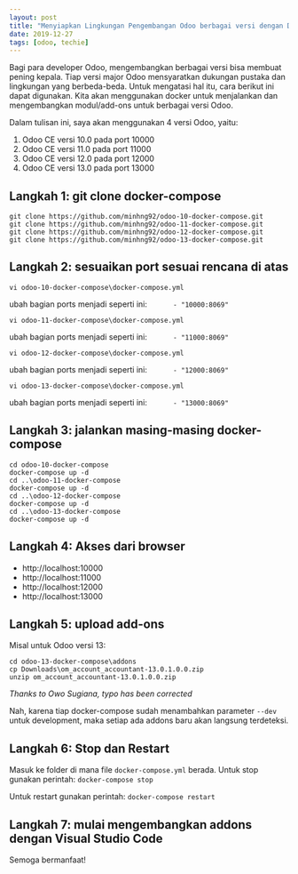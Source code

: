 ```yaml
---
layout: post
title: "Menyiapkan Lingkungan Pengembangan Odoo berbagai versi dengan Docker"
date: 2019-12-27
tags: [odoo, techie]
---
```


Bagi para developer Odoo, mengembangkan berbagai versi bisa membuat pening kepala. Tiap versi major Odoo mensyaratkan dukungan pustaka dan lingkungan yang berbeda-beda. Untuk mengatasi hal itu, cara berikut ini dapat digunakan. Kita akan menggunakan docker untuk menjalankan dan mengembangkan modul/add-ons untuk berbagai versi Odoo.

Dalam tulisan ini, saya akan menggunakan 4 versi Odoo, yaitu:
1. Odoo CE versi 10.0 pada port 10000
2. Odoo CE versi 11.0 pada port 11000
3. Odoo CE versi 12.0 pada port 12000
4. Odoo CE versi 13.0 pada port 13000

## Langkah 1: git clone docker-compose
```
git clone https://github.com/minhng92/odoo-10-docker-compose.git
git clone https://github.com/minhng92/odoo-11-docker-compose.git
git clone https://github.com/minhng92/odoo-12-docker-compose.git
git clone https://github.com/minhng92/odoo-13-docker-compose.git
```


## Langkah 2: sesuaikan port sesuai rencana di atas
`vi odoo-10-docker-compose\docker-compose.yml`

ubah bagian ports menjadi seperti ini: 
`      - "10000:8069"`

`vi odoo-11-docker-compose\docker-compose.yml`

ubah bagian ports menjadi seperti ini: 
`      - "11000:8069"`

`vi odoo-12-docker-compose\docker-compose.yml`

ubah bagian ports menjadi seperti ini: 
`      - "12000:8069"`

`vi odoo-13-docker-compose\docker-compose.yml`

ubah bagian ports menjadi seperti ini: 
`      - "13000:8069"`


## Langkah 3: jalankan masing-masing docker-compose

```
cd odoo-10-docker-compose
docker-compose up -d
cd ..\odoo-11-docker-compose
docker-compose up -d
cd ..\odoo-12-docker-compose
docker-compose up -d
cd ..\odoo-13-docker-compose
docker-compose up -d
```

## Langkah 4: Akses dari browser

- http://localhost:10000
- http://localhost:11000
- http://localhost:12000
- http://localhost:13000


## Langkah 5: upload add-ons

Misal untuk Odoo versi 13:
```
cd odoo-13-docker-compose\addons
cp Downloads\om_account_accountant-13.0.1.0.0.zip 
unzip om_account_accountant-13.0.1.0.0.zip
```
_Thanks to Owo Sugiana, typo has been corrected_

Nah, karena tiap docker-compose sudah menambahkan parameter `--dev` untuk development, maka setiap ada addons baru akan langsung terdeteksi.


## Langkah 6: Stop dan Restart
Masuk ke folder di mana file `docker-compose.yml` berada. 
Untuk stop gunakan perintah:
`docker-compose stop`

Untuk restart gunakan perintah:
`docker-compose restart`


## Langkah 7: mulai mengembangkan addons dengan Visual Studio Code

Semoga bermanfaat!
